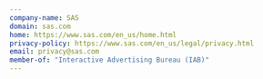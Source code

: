 ```yaml
---
company-name: SAS
domain: sas.com
home: https://www.sas.com/en_us/home.html
privacy-policy: https://www.sas.com/en_us/legal/privacy.html
email: privacy@sas.com
member-of: "Interactive Advertising Bureau (IAB)"
---
```




